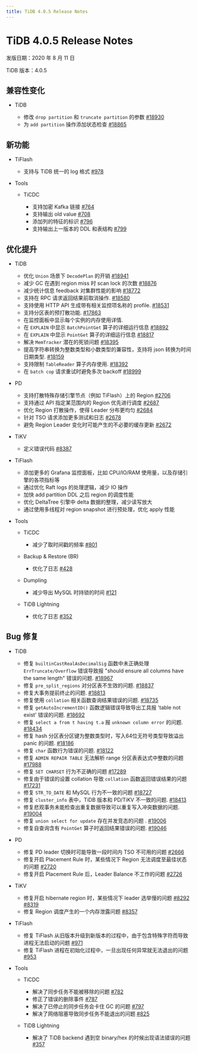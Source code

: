 ```yaml
---
title: TiDB 4.0.5 Release Notes
---
```


# TiDB 4.0.5 Release Notes

发版日期：2020 年 8 月 11 日

TiDB 版本：4.0.5

## 兼容性变化

+ TiDB

    - 修改 `drop partition` 和 `truncate partition` 的参数 [#18930](https://github.com/pingcap/tidb/pull/18930)
    - 为 `add partition` 操作添加状态检查 [#18865](https://github.com/pingcap/tidb/pull/18865)

## 新功能

+ TiFlash

    - 支持与 TiDB 统一的 log 格式 [#978](https://github.com/pingcap/tics/pull/978)

+ Tools

    - TiCDC

        - 支持加密 Kafka 链接 [#764](https://github.com/pingcap/ticdc/pull/764)
        - 支持输出 old value [#708](https://github.com/pingcap/ticdc/pull/708)
        - 添加列的特征的标识 [#796](https://github.com/pingcap/ticdc/pull/796)
        - 支持输出上一版本的 DDL 和表结构 [#799](https://github.com/pingcap/ticdc/pull/799)

## 优化提升

+ TiDB

    - 优化 `Union` 场景下 `DecodePlan` 的开销 [#18941](https://github.com/pingcap/tidb/pull/18941)
    - 减少 GC 在遇到 region miss 时 scan lock 的次数 [#18876](https://github.com/pingcap/tidb/pull/18876)
    - 减少统计信息 feedback 对集群性能的影响 [#18772](https://github.com/pingcap/tidb/pull/18772)
    - 支持在 RPC 请求返回结果前取消操作. [#18580](https://github.com/pingcap/tidb/pull/18580)
    - 支持使用 HTTP API 生成带有相关监控项名称的 profile. [#18531](https://github.com/pingcap/tidb/pull/18531)
    - 支持分区表的预打散功能. [#17863](https://github.com/pingcap/tidb/pull/17863)
    - 在监控面板中显示每个实例的内存使用详情.
    - 在 `EXPLAIN` 中显示 `BatchPointGet` 算子的详细运行信息 [#18892](https://github.com/pingcap/tidb/pull/18892)
    - 在 `EXPLAIN` 中显示 `PointGet` 算子的详细运行信息 [#18817](https://github.com/pingcap/tidb/pull/18817)
    - 解决 `MemTracker` 潜在的死锁问题 [#18395](https://github.com/pingcap/tidb/pull/18395)
    - 提高字符串转换为整数类型和小数类型的兼容性，支持将 json 转换为时间日期类型. [#18159](https://github.com/pingcap/tidb/pull/18159)
    - 支持限制 `TableReader` 算子内存使用. [#18392](https://github.com/pingcap/tidb/pull/18392)
    - 在 `batch cop` 请求重试时避免多次 backoff [#18999](https://github.com/pingcap/tidb/pull/18999)

+ PD

    - 支持打散特殊存储引擎节点（例如 TiFlash）上的 Region [#2706](https://github.com/pingcap/pd/pull/2706)
    - 支持通过 API 指定某范围内的 Region 优先进行调度 [#2687](https://github.com/pingcap/pd/pull/2687)
    - 优化 Region 打散操作，使得 Leader 分布更均匀 [#2684](https://github.com/pingcap/pd/pull/2684)
    - 针对 TSO 请求添加更多测试和日志 [#2678](https://github.com/pingcap/pd/pull/2678)
    - 避免 Region Leader 变化时可能产生的不必要的缓存更新 [#2672](https://github.com/pingcap/pd/pull/2672)

+ TiKV

    - 定义错误代码 [#8387](https://github.com/tikv/tikv/pull/8387)

+ TiFlash

    - 添加更多的 Grafana 监控面板，比如 CPU/IO/RAM 使用量，以及存储引擎的各项指标等
    - 通过优化 Raft logs 的处理逻辑，减少 IO 操作
    - 加快 add partition DDL 之后 region 的调度性能
    - 优化 DeltaTree 引擎中 delta 数据的整理，减少读写放大
    - 通过使用多线程对 region snapshot 进行预处理，优化 apply 性能

+ Tools

    + TiCDC

        - 减少了取时间戳的频率 [#801](https://github.com/pingcap/ticdc/pull/801)

    + Backup & Restore (BR)

        - 优化了日志 [#428](https://github.com/pingcap/br/pull/428)

    + Dumpling

        - 减少导出 MySQL 时持锁的时间 [#121](https://github.com/pingcap/dumpling/pull/121)

    + TiDB Lightning

        - 优化了日志 [#352](https://github.com/pingcap/tidb-lightning/pull/352)


## Bug 修复

+ TiDB

    - 修复 `builtinCastRealAsDecimalSig` 函数中未正确处理 `ErrTruncate/Overflow` 错误导致报 "should ensure all columns have the same length" 错误的问题. [#18967](https://github.com/pingcap/tidb/pull/18967)
    - 修复 `pre_split_regions` 对分区表不生效的问题. [#18837](https://github.com/pingcap/tidb/pull/18837)
    - 修复大事务提前终止的问题. [#18813](https://github.com/pingcap/tidb/pull/18813)
    - 修复使用 `collation` 相关函数查询结果错误的问题. [#18735](https://github.com/pingcap/tidb/pull/18735)
    - 修复 `getAutoIncrementID()` 函数逻辑错误导致导出工具报 'table not exist' 错误的问题. [#18692](https://github.com/pingcap/tidb/pull/18692)
    - 修复 `select a from t having t.a` 报 `unknown column error` 的问题.  [#18434](https://github.com/pingcap/tidb/pull/18434)
    - 修复 hash 分区表分区键为整数类型时，写入64位无符号类型导致溢出 panic 的问题. [#18186](https://github.com/pingcap/tidb/pull/18186)
    - 修复 `char` 函数行为错误的问题. [#18122](https://github.com/pingcap/tidb/pull/18122)
    - 修复 `ADMIN REPAIR TABLE` 无法解析 range 分区表表达式中整数的问题 [#17988](https://github.com/pingcap/tidb/pull/17988)
    - 修复 `SET CHARSET` 行为不正确的问题 [#17289](https://github.com/pingcap/tidb/pull/17289)
    - 修复由于错误的设置 collation 导致 `collation` 函数返回错误结果的问题 [#17231](https://github.com/pingcap/tidb/pull/17231)
    - 修复 `STR_TO_DATE` 和 MySQL 行为不一致的问题 [#18727](https://github.com/pingcap/tidb/pull/18727)
    - 修复 `cluster_info` 表中，TiDB 版本和 PD/TiKV 不一致的问题. [#18413](https://github.com/pingcap/tidb/pull/18413)
    - 修复悲观事务未能检查出重复数据导致可以重复写入冲突数据的问题. [#19004](https://github.com/pingcap/tidb/pull/19004)
    - 修复 `union select for update` 存在并发竞态的问题 . [#19006](https://github.com/pingcap/tidb/pull/19006)
    - 修复自查询含有 `PointGet` 算子时返回结果错误的问题. [#19046](https://github.com/pingcap/tidb/pull/19046)

+ PD

    - 修复 PD leader 切换时可能导致一段时间内 TSO 不可用的问题 [#2666](https://github.com/pingcap/pd/pull/2666)
    - 修复开启 Placement Rule 时，某些情况下 Region 无法调度至最佳状态的问题 [#2720](https://github.com/pingcap/pd/pull/2720)
    - 修复开启 Placement Rule 后，Leader Balance 不工作的问题 [#2726](https://github.com/pingcap/pd/pull/2726)

+ TiKV

    - 修复开启 hibernate region 时，某些情况下 leader 选举慢的问题 [#8292](https://github.com/tikv/tikv/pull/8292) [#8319](https://github.com/tikv/tikv/pull/8319)
    - 修复 Region 调度产生的一个内存泄露问题 [#8357](https://github.com/tikv/tikv/pull/8357)

+ TiFlash

    - 修复 TiFlash 从旧版本升级到新版本的过程中，由于包含特殊字符而导致进程无法启动的问题 [#971](https://github.com/pingcap/tics/pull/971)
    - 修复 TiFlash 进程在初始化过程中，一旦出现任何异常就无法退出的问题 [#953](https://github.com/pingcap/tics/pull/953)

+ Tools

    + TiCDC

        - 解决了同步任务不能被移除的问题 [#782](https://github.com/pingcap/ticdc/pull/782)
        - 修正了错误的删除事件 [#787](https://github.com/pingcap/ticdc/pull/787)
        - 解决了已停止的同步任务会卡住 GC 的问题 [#797](https://github.com/pingcap/ticdc/pull/797)
        - 解决了网络阻塞导致同步任务不能退出的问题 [#825](https://github.com/pingcap/ticdc/pull/825)

    + TiDB Lightning

        - 解决了 TiDB backend 遇到空 binary/hex 的时候出现语法错误的问题 [#357](https://github.com/pingcap/tidb-lightning/pull/357)
